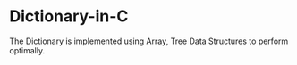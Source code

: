 # Dictionary-in-C
The Dictionary is implemented using Array, Tree Data Structures to perform optimally.
